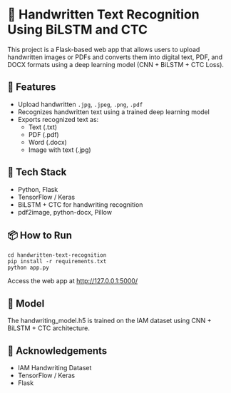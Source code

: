 # 📝 Handwritten Text Recognition Using BiLSTM and CTC
This project is a Flask-based web app that allows users to upload handwritten images or PDFs and converts them into digital text, PDF, and DOCX formats using a deep learning model (CNN + BiLSTM + CTC Loss).

## 🚀 Features
- Upload handwritten `.jpg`, `.jpeg`, `.png`, `.pdf`
- Recognizes handwritten text using a trained deep learning model
- Exports recognized text as:
  - Text (.txt)
  - PDF (.pdf)
  - Word (.docx)
  - Image with text (.jpg)

## 🧠 Tech Stack
- Python, Flask
- TensorFlow / Keras
- BiLSTM + CTC for handwriting recognition
- pdf2image, python-docx, Pillow

## 📦 How to Run
    cd handwritten-text-recognition
    pip install -r requirements.txt
    python app.py
Access the web app at http://127.0.0.1:5000/

## 🧠 Model
The handwriting_model.h5 is trained on the IAM dataset using CNN + BiLSTM + CTC architecture.

## 🙌 Acknowledgements
- IAM Handwriting Dataset
- TensorFlow / Keras
- Flask
